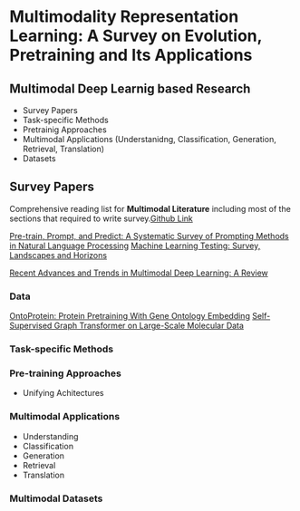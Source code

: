 # Multimodality Representation Learning: A Survey on Evolution, Pretraining and Its Applications

## Multimodal Deep Learnig based Research
- Survey Papers
- Task-specific Methods
- Pretrainig Approaches
- Multimodal Applications (Understanidng, Classification, Generation, Retrieval, Translation)
- Datasets


## Survey Papers
Comprehensive reading list for **Multimodal Literature** including most of the sections that required to write survey.[Github Link](https://github.com/pliang279/awesome-multimodal-ml#survey-papers)

[Pre-train, Prompt, and Predict: A Systematic Survey of Prompting Methods in Natural Language Processing](https://arxiv.org/pdf/2107.13586.pdf)
[Machine Learning Testing: Survey, Landscapes and Horizons](https://arxiv.org/pdf/1906.10742.pdf)

[Recent Advances and Trends in Multimodal Deep Learning: A Review
](https://arxiv.org/pdf/2105.11087.pdf)

### Data
[OntoProtein: Protein Pretraining With Gene Ontology Embedding](https://arxiv.org/pdf/2201.11147.pdf)
[Self-Supervised Graph Transformer on Large-Scale Molecular Data](https://arxiv.org/pdf/2007.02835.pdf)


###  Task-specific Methods

### Pre-training Approaches
-    Unifying Achitectures

### Multimodal Applications 
-   Understanding 
-   Classification
-   Generation
-   Retrieval
-   Translation
### Multimodal Datasets

